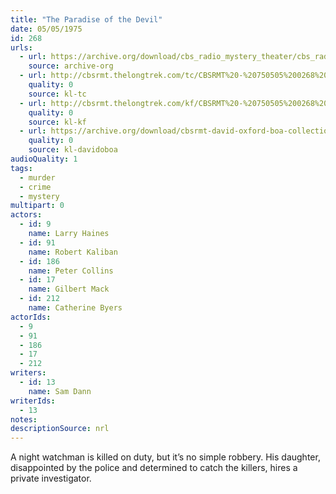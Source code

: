 ```yaml
---
title: "The Paradise of the Devil"
date: 05/05/1975
id: 268
urls: 
  - url: https://archive.org/download/cbs_radio_mystery_theater/cbs_radio_mystery_theater-0251-0300.zip/cbs_radio_mystery_theater-0251-0300%2Fcbsrmt_0268_the_paradise_of_the_devil.mp3
    source: archive-org
  - url: http://cbsrmt.thelongtrek.com/tc/CBSRMT%20-%20750505%200268%20The%20Paradise%20of%20the%20Devil_tc.mp3
    quality: 0
    source: kl-tc
  - url: http://cbsrmt.thelongtrek.com/kf/CBSRMT%20-%20750505%200268%20The%20Paradise%20Of%20The%20Devil_kf.mp3
    quality: 0
    source: kl-kf
  - url: https://archive.org/download/cbsrmt-david-oxford-boa-collection/CBSRMT-750505-0268-The-Paradise-of-the-Devil-(64-44)_kf-{BoA}.mp3
    quality: 0
    source: kl-davidoboa
audioQuality: 1
tags: 
  - murder
  - crime
  - mystery
multipart: 0
actors:  
  - id: 9
    name: Larry Haines  
  - id: 91
    name: Robert Kaliban  
  - id: 186
    name: Peter Collins  
  - id: 17
    name: Gilbert Mack  
  - id: 212
    name: Catherine Byers
actorIds:  
  - 9  
  - 91  
  - 186  
  - 17  
  - 212
writers:  
  - id: 13
    name: Sam Dann
writerIds:  
  - 13
notes: 
descriptionSource: nrl
---
```

A night watchman is killed on duty, but it’s no simple robbery. His daughter, disappointed by the police and determined to catch the killers, hires a private investigator.